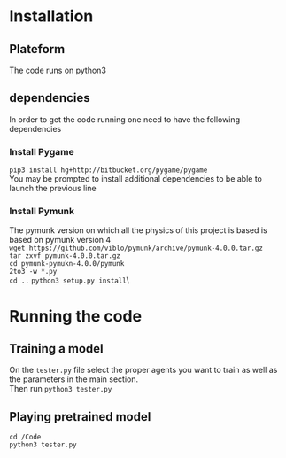 # Installation

## Plateform
The code runs on python3

## dependencies
In order to get the code running one need to have the following dependencies

### Install Pygame
`pip3 install hg+http://bitbucket.org/pygame/pygame`\
You may be prompted to install additional dependencies to be able to launch the previous line

### Install Pymunk
The pymunk version on which all the physics of this project is based is based on pymunk version 4\
`wget https://github.com/viblo/pymunk/archive/pymunk-4.0.0.tar.gz`\
`tar zxvf pymunk-4.0.0.tar.gz`\
`cd pymunk-pymukn-4.0.0/pymunk`\
`2to3 -w *.py`\
`cd ..` `python3 setup.py install`\

# Running the code

## Training a model
On the `tester.py` file select the proper agents you want to train as well as the parameters in the main section.\
Then run `python3 tester.py`


## Playing pretrained model
`cd /Code`\
`python3 tester.py`
